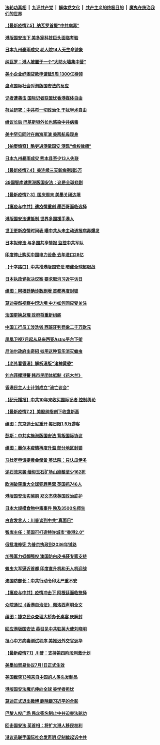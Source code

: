 

####  [法轮功真相](../../../../basic/blob/master/README.md?t=07051302) &nbsp;|&nbsp; [九评共产党](../../../../9ping.md/blob/master/README.md?t=07051302) &nbsp;|&nbsp; [解体党文化](../../../../jtdwh.md/blob/master/README.md?t=07051302)  &nbsp;|&nbsp; [共产主义的终极目的](../../../../gczydzjmd.md/blob/master/README.md?t=07051302) &nbsp;|&nbsp; [魔鬼在统治我们的世界](../../../../mgztzwmdsj.md/blob/master/README.md?t=07051302) 

#### [【最新疫情7.5】纳瓦罗首提“中共病毒”](../pages/nsc418/n12229032.md?t=07051302) 

#### [港版国安法下 美多家科技巨头面临考验](../pages/nsc418/n12233224.md?t=07051302) 

#### [日本九州豪雨成灾 老人院14人无生命迹象](../pages/nsc418/n12233270.md?t=07051302) 

#### [纳瓦罗：港人被置于一个“大防火墙集中营”](../pages/nsc418/n12233112.md?t=07051302) 

#### [美小企业纾困贷款申请延5周 1300亿待领](../pages/nsc418/n12233039.md?t=07051302) 

#### [盘点国际社会对港版国安法的反应](../pages/nsc418/n12232843.md?t=07051302) 

#### [记者遭袭击 国际记者联盟忧香港媒体自由](../pages/nsc418/n12232815.md?t=07051302) 

#### [荷兰研究：中共将一切政治化 干扰学术自由](../pages/nsc418/n12232716.md?t=07051302) 

#### [继议长后 巴基斯坦外长也感染中共病毒](../pages/nsc418/n12232661.md?t=07051302) 

#### [美中罕见同时在南海军演 美两航母现身](../pages/nsc418/n12232618.md?t=07051302) 

#### [【拍案惊奇】酷吏进港掌国安 港现“维权律师”](../pages/nsc418/n12231629.md?t=07051302) 

#### [日本九州暴雨成灾 熊本县至少13人失联](../pages/nsc418/n12232227.md?t=07051302) 

#### [【最新疫情7.4】美连续三天新病例超5万](../pages/nsc418/n12231687.md?t=07051302) 

#### [39国智库谴责港版国安法：这是全球悲剧](../pages/nsc418/n12231267.md?t=07051302) 

#### [【最新疫情7·3】国庆周末 美墨关闭边境](../pages/nsc418/n12229080.md?t=07051302) 

#### [【瘟疫与中共】遭疫情重创 墨西哥面临选择](../pages/nsc418/n12229138.md?t=07051302) 

#### [港版国安法遭抵制 世界多国援手港人](../pages/nsc418/n12230835.md?t=07051302) 

#### [世卫更新疫情时间表 曝中共从未主动通报病毒爆发](../pages/nsc418/n12230942.md?t=07051302) 

#### [日本拟修法 与多国共享情报 监控中共军队](../pages/nsc418/n12230926.md?t=07051302) 

#### [印度停止购买中国电力设备 去年进口28亿](../pages/nsc418/n12230757.md?t=07051302) 

#### [【十字路口】中共推港版国安法 暗藏全球超限战](../pages/nsc418/n12229018.md?t=07051302) 

#### [日本执政党拟决议案 要求取消习近平访日](../pages/nsc418/n12230749.md?t=07051302) 

#### [组图：阿根廷确诊数剧增 首都再度封锁](../pages/nsc418/n12229774.md?t=07051302) 

#### [莫迪突然视察中印边境 中方如何回应受关注](../pages/nsc418/n12230232.md?t=07051302) 

#### [法国更换总理 政府将重新组阁](../pages/nsc418/n12229954.md?t=07051302) 

#### [中国工行员工涉洗钱 西班牙判罚逾二千万欧元](../pages/nsc418/n12229905.md?t=07051302) 

#### [凤凰卫视7月起从马来西亚Astro平台下架](../pages/nsc418/n12229766.md?t=07051302) 

#### [尼泊尔政府出奇招 拟用这种音乐消灭蝗虫](../pages/nsc418/n12229649.md?t=07051302) 

#### [【老外看香港】解析港版“诸神黄昏”](../pages/nsc418/n12228990.md?t=07051302) 

#### [刘亦菲撑港警 韩市民团体抵制《花木兰》](../pages/nsc418/n12226849.md?t=07051302) 

#### [香港民主人士计划成立“流亡议会”](../pages/nsc418/n12228680.md?t=07051302) 

#### [【纪元播报】中共10年来收买国际记者 控制舆论](../pages/nsc418/n12228144.md?t=07051302) 

#### [【最新疫情7.2】美股纳指创下收盘新高](../pages/nsc418/n12225896.md?t=07051302) 

#### [组图：东京迪士尼重开 每日限1.5万游客](../pages/nsc418/n12226855.md?t=07051302) 

#### [彭斯：中共实施港版国安法 背叛国际协议](../pages/nsc418/n12228135.md?t=07051302) 

#### [组图：墨尔本疫情再度升温 部分地区封锁](../pages/nsc418/n12227665.md?t=07051302) 

#### [马杜罗申请提黄金储备 英法院：只认瓜伊多](../pages/nsc418/n12227983.md?t=07051302) 

#### [泥石流来袭 缅甸玉石矿场山崩酿至少162死](../pages/nsc418/n12227900.md?t=07051302) 

#### [欧洲破获重大全球犯罪黑窝 英国抓746人](../pages/nsc418/n12227970.md?t=07051302) 

#### [港版国安法实施前 郑文杰获英国政治庇护](../pages/nsc418/n12227896.md?t=07051302) 

#### [日本大规模食物中毒事件 殃及3500名师生](../pages/nsc418/n12227855.md?t=07051302) 

#### [白宫发言人：川普谈到中共“真面目”](../pages/nsc418/n12227638.md?t=07051302) 

#### [智库主任：英国可打造特许城市“香港2.0”](../pages/nsc418/n12227010.md?t=07051302) 

#### [俄批准修宪 为普京执政到2036年铺路](../pages/nsc418/n12226978.md?t=07051302) 

#### [加强军力抵御强权 澳国防白皮书获专家支持](../pages/nsc418/n12226240.md?t=07051302) 

#### [蝗虫大军逼近首都 印度直升机和无人机迎战](../pages/nsc418/n12226447.md?t=07051302) 

#### [澳国防部长：中共行动令印太严重不安](../pages/nsc418/n12226619.md?t=07051302) 

#### [【瘟疫与中共】疫情冲击下 阿根廷面临抉择](../pages/nsc418/n12226223.md?t=07051302) 

#### [众院通过《香港自治法》 佩洛西声明全文](../pages/nsc418/n12226260.md?t=07051302) 

#### [组图：捷克民众查理大桥办长桌宴 庆解封](../pages/nsc418/n12223990.md?t=07051302) 

#### [回应港版国安法 英召见中共驻英大使刘晓明](../pages/nsc418/n12225641.md?t=07051302) 

#### [担心中方病毒测试程序 美推迟外交官返华](../pages/nsc418/n12225504.md?t=07051302) 

#### [【最新疫情7.1】川普：支持第四阶段刺激计划](../pages/nsc418/n12223137.md?t=07051302) 

#### [美墨加贸易协议7月1日正式生效](../pages/nsc418/n12225352.md?t=07051302) 

#### [美国截获13吨来自中国的人类头发制品](../pages/nsc418/n12225251.md?t=07051302) 

#### [港版国安法魔爪伸向全球 美学者担忧](../pages/nsc418/n12225012.md?t=07051302) 

#### [莫迪正式退出微博 删除跟习近平的合影](../pages/nsc418/n12225068.md?t=07051302) 

#### [巴黎人权广场 民众签名制止中共迫害法轮功](../pages/nsc418/n12221674.md?t=07051302) 

#### [回击国安法 英首相：将扩大港人移民权利](../pages/nsc418/n12224764.md?t=07051302) 

#### [港议员联手国际社会发声明 促制裁起诉中共](../pages/nsc418/n12224652.md?t=07051302) 

